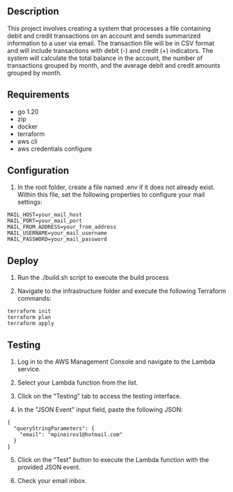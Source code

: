 ## Description

This project involves creating a system that processes a file containing debit and credit transactions on an account and sends summarized information to a user via email. The transaction file will be in CSV format and will include transactions with debit (-) and credit (+) indicators. The system will calculate the total balance in the account, the number of transactions grouped by month, and the average debit and credit amounts grouped by month.

## Requirements

- go 1.20
- zip
- docker
- terraform
- aws cli
- aws credentials configure

## Configuration

1. In the root folder, create a file named .env if it does not already exist. Within this file, set the following properties to configure your mail settings:

```
MAIL_HOST=your_mail_host
MAIL_PORT=your_mail_port
MAIL_FROM_ADDRESS=your_from_address
MAIL_USERNAME=your_mail_username
MAIL_PASSWORD=your_mail_password
```


## Deploy
1. Run the ./build.sh script to execute the build process

2. Navigate to the infrastructure folder and execute the following Terraform commands:

```
terraform init
terraform plan
terraform apply
```

## Testing

1. Log in to the AWS Management Console and navigate to the Lambda service.

2. Select your Lambda function from the list.

3. Click on the "Testing" tab to access the testing interface.

4. In the "JSON Event" input field, paste the following JSON:

```
{
  "queryStringParameters": {
    "email": "mpineirov1@hotmail.com"
  }
}
```


5. Click on the "Test" button to execute the Lambda function with the provided JSON event.

6. Check your email inbox.
